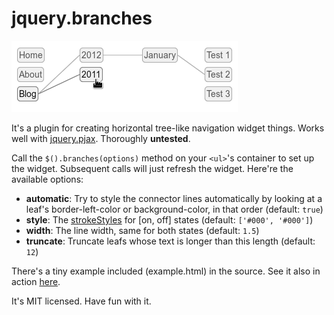 
# jquery.branches

![](https://github.com/alxlit/jquery-branches/raw/master/example.png)

It's a plugin for creating horizontal tree-like navigation widget things. Works
well with [jquery.pjax](https://github.com/defunkt/jquery-pjax). Thoroughly
**untested**.

Call the `$().branches(options)` method on your `<ul>`'s container to set up the widget.
Subsequent calls will just refresh the widget. Here're the available options:

  * **automatic**: Try to style the connector lines automatically by looking
  at a leaf's border-left-color or background-color, in that order (default: `true`)
  * **style**: The [strokeStyles](https://developer.mozilla.org/en/Canvas_tutorial/Applying_styles_and_colors)
  for [on, off] states (default: `['#000', '#000']`)
  * **width**: The line width, same for both states (default: `1.5`)
  * **truncate**: Truncate leafs whose text is longer than this length (default: `12`)

There's a tiny example included (example.html) in the source. See it also in action
[here](http://alxlit.name).

It's MIT licensed. Have fun with it.


